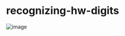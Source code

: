 # recognizing-hw-digits
![image](https://user-images.githubusercontent.com/34184719/136443769-b37e1b14-5252-4633-adeb-98b231f7f304.png)

